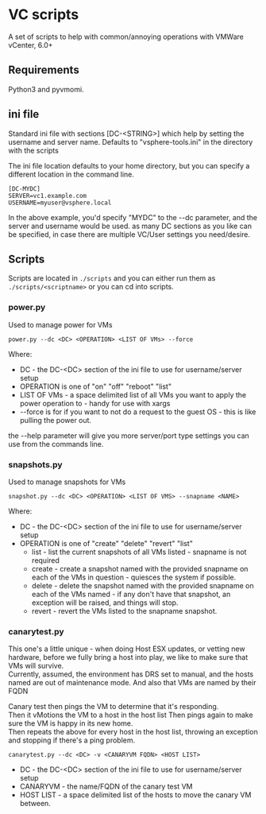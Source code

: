 # VC scripts

A set of scripts to help with common/annoying operations with VMWare vCenter, 6.0+

## Requirements

Python3 and pyvmomi.

## ini file

Standard ini file with sections \[DC-\<STRING>] which help by setting the username and server name.  Defaults to "vsphere-tools.ini" in the directory with the scripts

The ini file location defaults to your home directory, but you can specify a different location in the command line.

    [DC-MYDC]
    SERVER=vc1.example.com
    USERNAME=myuser@vsphere.local


In the above example, you'd specify "MYDC" to the --dc parameter, and the server and username would be used.  as many DC sections as you like can be specified, in case there are multiple VC/User settings you need/desire.

## Scripts

Scripts are located in ```./scripts``` and you can either run them as ```./scripts/<scriptname>``` or you can cd into scripts. 

### power.py

Used to manage power for VMs

    power.py --dc <DC> <OPERATION> <LIST OF VMs> --force

Where:
- DC - the DC-\<DC> section of the ini file to use for username/server setup
- OPERATION is one of "on" "off" "reboot" "list"
- LIST OF VMs - a space delimited list of all VMs you want to apply the power operation to - handy for use with xargs
- --force is for if you want to not do a request to the guest OS - this is like pulling the power out.

the --help parameter will give you more server/port type settings you can use from the commands line.

### snapshots.py

Used to manage snapshots for VMs

    snapshot.py --dc <DC> <OPERATION> <LIST OF VMS> --snapname <NAME>

Where:
- DC - the DC-\<DC> section of the ini file to use for username/server setup
- OPERATION is one of "create" "delete" "revert" "list"
  - list - list the current snapshots of all VMs listed - snapname is not required
  - create - create a snapshot named with the provided snapname on each of the VMs in question - quiesces the system if possible.
  - delete - delete the snapshot named with the provided snapname on each of the VMs named - if any don't have that snapshot, an exception will be raised, and things will stop.
  - revert - revert the VMs listed to the snapname snapshot.

### canarytest.py

This one's a little unique - when doing Host ESX updates, or vetting new hardware, before we fully bring a host into play, we like to make sure that VMs will survive.  
Currently, assumed, the environment has DRS set to manual, and the hosts named are out of maintenance mode.  And also that VMs are named by their FQDN

Canary test then pings the VM to determine that it's responding.  
Then it vMotions the VM to a host in the host list
Then pings again to make sure the VM is happy in its new home.  
Then repeats the above for every host in the host list, throwing an exception and stopping if there's a ping problem.

    canarytest.py --dc <DC> -v <CANARYVM FQDN> <HOST LIST>

- DC - the DC-\<DC> section of the ini file to use for username/server setup
- CANARYVM - the name/FQDN of the canary test VM
- HOST LIST - a space delimited list of the hosts to move the canary VM between.  
